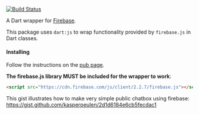 [![Build Status](https://travis-ci.org/firebase/firebase-dart.svg?branch=master)](https://travis-ci.org/firebase/firebase-dart)

A Dart wrapper for [Firebase](https://www.firebase.com).

This package uses `dart:js` to wrap functionality provided by `firebase.js`
in Dart classes.

#### Installing

Follow the instructions on the [pub page](http://pub.dartlang.org/packages/firebase#installing).

**The firebase.js library MUST be included for the wrapper to work**:

```html
<script src="https://cdn.firebase.com/js/client/2.2.7/firebase.js"></script>
```

This gist illustrates how to make very simple public chatbox using firebase:
https://gist.github.com/kasperpeulen/2d1d6184e6cb5fecdac1
